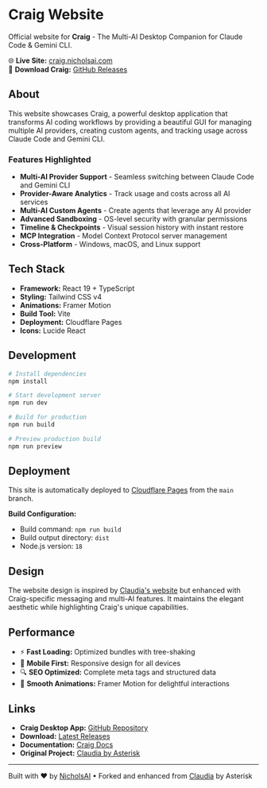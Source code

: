 # Craig Website

Official website for **Craig** - The Multi-AI Desktop Companion for Claude Code & Gemini CLI.

🌐 **Live Site:** [craig.nicholsai.com](https://craig.nicholsai.com)  
🚀 **Download Craig:** [GitHub Releases](https://github.com/Nichols-AI/Craig/releases)

## About

This website showcases Craig, a powerful desktop application that transforms AI coding workflows by providing a beautiful GUI for managing multiple AI providers, creating custom agents, and tracking usage across Claude Code and Gemini CLI.

### Features Highlighted

- **Multi-AI Provider Support** - Seamless switching between Claude Code and Gemini CLI
- **Provider-Aware Analytics** - Track usage and costs across all AI services  
- **Multi-AI Custom Agents** - Create agents that leverage any AI provider
- **Advanced Sandboxing** - OS-level security with granular permissions
- **Timeline & Checkpoints** - Visual session history with instant restore
- **MCP Integration** - Model Context Protocol server management
- **Cross-Platform** - Windows, macOS, and Linux support

## Tech Stack

- **Framework:** React 19 + TypeScript
- **Styling:** Tailwind CSS v4
- **Animations:** Framer Motion
- **Build Tool:** Vite
- **Deployment:** Cloudflare Pages
- **Icons:** Lucide React

## Development

```bash
# Install dependencies
npm install

# Start development server
npm run dev

# Build for production
npm run build

# Preview production build
npm run preview
```

## Deployment

This site is automatically deployed to [Cloudflare Pages](https://pages.cloudflare.com) from the `main` branch.

**Build Configuration:**
- Build command: `npm run build`
- Build output directory: `dist`
- Node.js version: `18`

## Design

The website design is inspired by [Claudia's website](https://claudia.asterisk.so/) but enhanced with Craig-specific messaging and multi-AI features. It maintains the elegant aesthetic while highlighting Craig's unique capabilities.

## Performance

- ⚡ **Fast Loading:** Optimized bundles with tree-shaking
- 📱 **Mobile First:** Responsive design for all devices  
- 🔍 **SEO Optimized:** Complete meta tags and structured data
- 🎨 **Smooth Animations:** Framer Motion for delightful interactions

## Links

- **Craig Desktop App:** [GitHub Repository](https://github.com/Nichols-AI/Craig)
- **Download:** [Latest Releases](https://github.com/Nichols-AI/Craig/releases)
- **Documentation:** [Craig Docs](https://github.com/Nichols-AI/Craig#readme)
- **Original Project:** [Claudia by Asterisk](https://claudia.asterisk.so/)

---

Built with ❤️ by [NicholsAI](https://github.com/Nichols-AI) • Forked and enhanced from [Claudia](https://github.com/getAsterisk/claudia) by Asterisk
